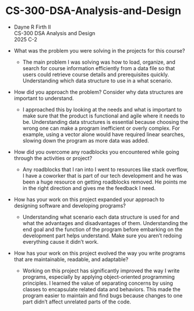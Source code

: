 # CS-300-DSA-Analysis-and-Design
- Dayne R Firth II \
CS-300 DSA Analysis and Design \
2025 C-2

 - What was the problem you were solving in the projects for this course?
   - The main problem I was solving was how to load, organize, and search for course information efficiently from a data file so that users could retrieve course details and prerequisites quickly. Understanding which data structure to use in a what scenario.
 - How did you approach the problem? Consider why data structures are important to understand.
   - I approached this by looking at the needs and what is important to make sure that the product is functional and agile where it needs to be.  Understanding data structures is essential because choosing the wrong one can make a program inefficient or overly complex. For example, using a vector alone would have required linear searches, slowing down the program as more data was added.
 - How did you overcome any roadblocks you encountered while going through the activities or project?
    - Any roadblocks that I ran into I went to resources like stack overflow, I have a coworker that is part of our tech development and he was been a huge resource on getting roadblocks removed. He points me in the right direction and gives me the feedback I need.
  - How has your work on this project expanded your approach to designing software and developing programs?
    - Understanding what scenario each data structure is used for and what the advantages and disadvantages of them.  Understanding the end goal and the function of the program before embarking on the development part helps understand.  Make sure you aren’t redoing everything cause it didn’t work.
- How has your work on this project evolved the way you write programs that are maintainable, readable, and adaptable?
    - Working on this project has significantly improved the way I write programs, especially by applying object-oriented programming principles. I learned the value of separating concerns by using classes to encapsulate related data and behaviors.  This made the program easier to maintain and find bugs because changes to one part didn’t affect unrelated parts of the code.
